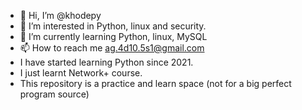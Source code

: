 - 👋 Hi, I’m @khodepy
- 👀 I’m interested in Python, linux and security.
- 🌱 I’m currently learning Python, linux, MySQL
- 📫 How to reach me ag.4d10.5s1@gmail.com
- I have started learning Python since 2021.
- I just learnt Network+ course.
- This repository is a practice and learn space (not for a big perfect program source)
<!---
khodepy/khodepy is a ✨ special ✨ repository because its `README.md` (this file) appears on your GitHub profile.
You can click the Preview link to take a look at your changes.
--->
